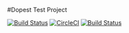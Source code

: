 #Dopest Test Project

[![Build Status](https://travis-ci.org/slawinski/warsawjs-workshop-24-ci-test.svg?branch=master)](https://travis-ci.org/slawinski/warsawjs-workshop-24-ci-test) [![CircleCI](https://circleci.com/gh/slawinski/warsawjs-workshop-24-ci-test.svg?style=svg)](https://circleci.com/gh/slawinski/warsawjs-workshop-24-ci-test) [![Build Status](https://semaphoreci.com/api/v1/slawinski/warsawjs-workshop-24-ci-test/branches/master/badge.svg)](https://semaphoreci.com/slawinski/warsawjs-workshop-24-ci-test)
